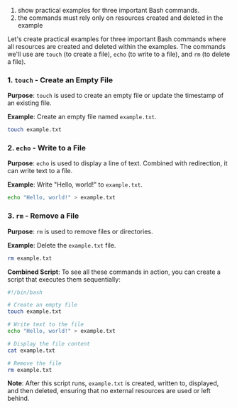 1. show practical examples for three important Bash commands.
2. the commands must rely only on resources created and deleted in the example

Let's create practical examples for three important Bash commands where all resources are created and deleted within the examples. The commands we'll use are `touch` (to create a file), `echo` (to write to a file), and `rm` (to delete a file).

### 1. `touch` - Create an Empty File

**Purpose**: `touch` is used to create an empty file or update the timestamp of an existing file.

**Example**: Create an empty file named `example.txt`.

```bash
touch example.txt
```

### 2. `echo` - Write to a File

**Purpose**: `echo` is used to display a line of text. Combined with redirection, it can write text to a file.

**Example**: Write "Hello, world!" to `example.txt`.

```bash
echo "Hello, world!" > example.txt
```

### 3. `rm` - Remove a File

**Purpose**: `rm` is used to remove files or directories.

**Example**: Delete the `example.txt` file.

```bash
rm example.txt
```

**Combined Script**: To see all these commands in action, you can create a script that executes them sequentially:

```bash
#!/bin/bash

# Create an empty file
touch example.txt

# Write text to the file
echo "Hello, world!" > example.txt

# Display the file content
cat example.txt

# Remove the file
rm example.txt
```

**Note**: After this script runs, `example.txt` is created, written to, displayed, and then deleted, ensuring that no external resources are used or left behind.